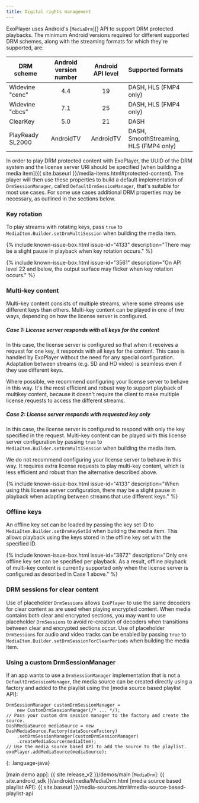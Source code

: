 ```yaml
---
title: Digital rights management
---
```


ExoPlayer uses Android's [`MediaDrm`][] API to support DRM protected playbacks.
The minimum Android versions required for different supported DRM schemes, along
with the streaming formats for which they're supported, are:

| DRM scheme | Android version number | Android API level | Supported formats |
|---------|:------------:|:------------:|:---------------------|
| Widevine "cenc" | 4.4 | 19 | DASH, HLS (FMP4 only) |
| Widevine "cbcs" | 7.1 | 25 | DASH, HLS (FMP4 only) |
| ClearKey | 5.0 | 21 | DASH |
| PlayReady SL2000 | AndroidTV | AndroidTV | DASH, SmoothStreaming, HLS (FMP4 only) |

In order to play DRM protected content with ExoPlayer, the UUID of the DRM
system and the license server URI should be specified
[when building a media item]({{ site.baseurl }}/media-items.html#protected-content).
The player will then use these properties to build a default implementation of
`DrmSessionManager`, called `DefaultDrmSessionManager`, that's suitable for most
use cases. For some use cases additional DRM properties may be necessary, as
outlined in the sections below.

### Key rotation ###

To play streams with rotating keys, pass `true` to
`MediaItem.Builder.setDrmMultiSession` when building the media item.

{% include known-issue-box.html issue-id="4133" description="There may be a
slight pause in playback when key rotation occurs." %}

{% include known-issue-box.html issue-id="3561" description="On API level 22
and below, the output surface may flicker when key rotation occurs." %}

### Multi-key content ###

Multi-key content consists of multiple streams, where some streams use different
keys than others. Multi-key content can be played in one of two ways, depending
on how the license server is configured.

##### Case 1: License server responds with all keys for the content #####

In this case, the license server is configured so that when it receives a
request for one key, it responds with all keys for the content. This case is
handled by ExoPlayer without the need for any special configuration. Adaptation
between streams (e.g. SD and HD video) is seamless even if they use different
keys.

Where possible, we recommend configuring your license server to behave in this
way. It's the most efficient and robust way to support playback of multikey
content, because it doesn't require the client to make multiple license requests
to access the different streams.

##### Case 2: License server responds with requested key only #####

In this case, the license server is configured to respond with only the key
specified in the request. Multi-key content can be played with this license
server configuration by passing `true` to `MediaItem.Builder.setDrmMultiSession`
when building the media item.

We do not recommend configuring your license server to behave in this way. It
requires extra license requests to play multi-key content, which is less
efficient and robust than the alternative described above.

{% include known-issue-box.html issue-id="4133" description="When using this
license server configuration, there may be a slight pause in playback when
adapting between streams that use different keys." %}

### Offline keys ###

An offline key set can be loaded by passing the key set ID to
`MediaItem.Builder.setDrmKeySetId` when building the media item. This
allows playback using the keys stored in the offline key set with the specified
ID.

{% include known-issue-box.html issue-id="3872" description="Only one offline
key set can be specified per playback. As a result, offline playback of
multi-key content is currently supported only when the license server is
configured as described in Case 1 above." %}

### DRM sessions for clear content ###

Use of placeholder `DrmSessions` allows `ExoPlayer` to use the same decoders for
clear content as are used when playing encrypted content. When media contains
both clear and encrypted sections, you may want to use placeholder `DrmSessions`
to avoid re-creation of decoders when transitions between clear and encrypted
sections occur. Use of placeholder `DrmSessions` for audio and video tracks can
be enabled by passing `true` to `MediaItem.Builder.setDrmSessionForClearPeriods`
when building the media item.

### Using a custom DrmSessionManager ###

If an app wants to use a `DrmSessionManager` implementation that is not a
`DefaultDrmSessionManager`, the media source can be created directly using a
factory and added to the playlist using the [media source based playlist API]:

~~~
DrmSessionManager customDrmSessionManager =
    new CustomDrmSessionManager(/* ... */);
// Pass your custom drm session manager to the factory and create the source.
DashMediaSource mediaSource = new DashMediaSource.Factory(dataSourceFactory)
    .setDrmSessionManager(customDrmSessionManager)
    .createMediaSource(mediaItem);
// Use the media source based API to add the source to the playlist.
exoPlayer.addMediaSource(mediaSource);
~~~
{: .language-java}

[main demo app]: {{ site.release_v2 }}/demos/main
[`MediaDrm`]: {{ site.android_sdk }}/android/media/MediaDrm.html
[media source based playlist API]: {{ site.baseurl }}/media-sources.html#media-source-based-playlist-api
